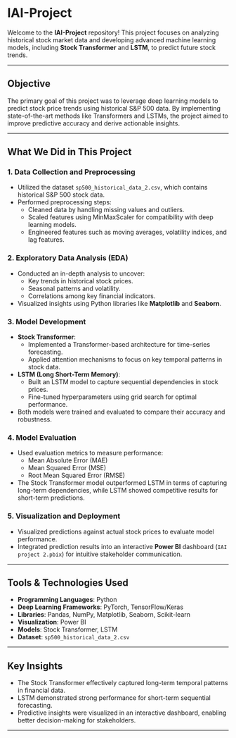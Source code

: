 # IAI-Project

Welcome to the **IAI-Project** repository! This project focuses on analyzing historical stock market data and developing advanced machine learning models, including **Stock Transformer** and **LSTM**, to predict future stock trends.

---

## Objective

The primary goal of this project was to leverage deep learning models to predict stock price trends using historical S&P 500 data. By implementing state-of-the-art methods like Transformers and LSTMs, the project aimed to improve predictive accuracy and derive actionable insights.

---

## What We Did in This Project

### 1. **Data Collection and Preprocessing**
   - Utilized the dataset `sp500_historical_data_2.csv`, which contains historical S&P 500 stock data.
   - Performed preprocessing steps:
     - Cleaned data by handling missing values and outliers.
     - Scaled features using MinMaxScaler for compatibility with deep learning models.
     - Engineered features such as moving averages, volatility indices, and lag features.

### 2. **Exploratory Data Analysis (EDA)**
   - Conducted an in-depth analysis to uncover:
     - Key trends in historical stock prices.
     - Seasonal patterns and volatility.
     - Correlations among key financial indicators.
   - Visualized insights using Python libraries like **Matplotlib** and **Seaborn**.

### 3. **Model Development**
   - **Stock Transformer**:
     - Implemented a Transformer-based architecture for time-series forecasting.
     - Applied attention mechanisms to focus on key temporal patterns in stock data.
   - **LSTM (Long Short-Term Memory)**:
     - Built an LSTM model to capture sequential dependencies in stock prices.
     - Fine-tuned hyperparameters using grid search for optimal performance.
   - Both models were trained and evaluated to compare their accuracy and robustness.

### 4. **Model Evaluation**
   - Used evaluation metrics to measure performance:
     - Mean Absolute Error (MAE)
     - Mean Squared Error (MSE)
     - Root Mean Squared Error (RMSE)
   - The Stock Transformer model outperformed LSTM in terms of capturing long-term dependencies, while LSTM showed competitive results for short-term predictions.

### 5. **Visualization and Deployment**
   - Visualized predictions against actual stock prices to evaluate model performance.
   - Integrated prediction results into an interactive **Power BI** dashboard (`IAI project 2.pbix`) for intuitive stakeholder communication.

---

## Tools & Technologies Used

- **Programming Languages**: Python
- **Deep Learning Frameworks**: PyTorch, TensorFlow/Keras
- **Libraries**: Pandas, NumPy, Matplotlib, Seaborn, Scikit-learn
- **Visualization**: Power BI
- **Models**: Stock Transformer, LSTM
- **Dataset**: `sp500_historical_data_2.csv`

---

## Key Insights

- The Stock Transformer effectively captured long-term temporal patterns in financial data.
- LSTM demonstrated strong performance for short-term sequential forecasting.
- Predictive insights were visualized in an interactive dashboard, enabling better decision-making for stakeholders.

---
